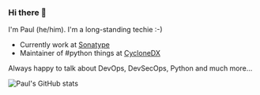 ### Hi there 👋

I'm Paul (he/him). I'm a long-standing techie :-)
- Currently work at [Sonatype](https://www.sonatype.com)
- Maintainer of #python things at [CycloneDX](https://cyclonedx.org)

Always happy to talk about DevOps, DevSecOps, Python and much more... 

![Paul's GitHub stats](https://github-readme-stats.vercel.app/api?username=madpah&show_icons=true)
